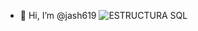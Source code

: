 - 👋 Hi, I’m @jash619
![ESTRUCTURA SQL](https://github.com/user-attachments/assets/93c89d48-b7f3-44d1-908a-68191a3d9241)


<!---
jash619/jash619 is a ✨ special ✨ repository because its `README.md` (this file) appears on your GitHub profile.
You can click the Preview link to take a look at your changes.
--->
